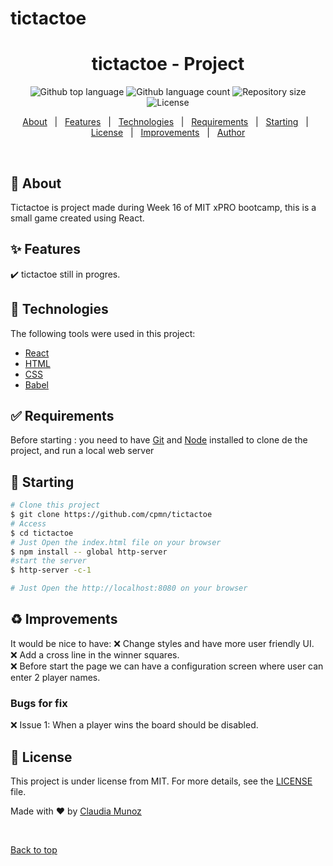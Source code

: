 # tictactoe
<h1 align="center">tictactoe - Project</h1>

<p align="center">
  <img alt="Github top language" src="https://img.shields.io/github/languages/top/cpmn/tictactoe?color=56BEB8">
  <img alt="Github language count" src="https://img.shields.io/github/languages/count/cpmn/tictactoe?color=56BEB8">
  <img alt="Repository size" src="https://img.shields.io/github/repo-size/cpmn/tictactoe?color=56BEB8">
  <img alt="License" src="https://img.shields.io/github/license/cpmn/tictactoe?color=56BEB8">
</p>

<p align="center">
  <a href="#dart-about">About</a> &#xa0; | &#xa0; 
  <a href="#sparkles-features">Features</a> &#xa0; | &#xa0;
  <a href="#rocket-technologies">Technologies</a> &#xa0; | &#xa0;
  <a href="#white_check_mark-requirements">Requirements</a> &#xa0; | &#xa0;
  <a href="#checkered_flag-starting">Starting</a> &#xa0; | &#xa0;
  <a href="#memo-license">License</a> &#xa0; | &#xa0;
  <a href="#recycle-improvements">Improvements</a> &#xa0; | &#xa0;	
  <a href="https://github.com/cpmn" target="_blank">Author</a>
</p>

<br>

## :dart: About ##

Tictactoe is project made during Week 16 of  MIT xPRO bootcamp, this is a small game created using React.


## :sparkles: Features ##

:heavy_check_mark: tictactoe still in progres.

## :rocket: Technologies ##

The following tools were used in this project:

- [React](https://en.reactjs.org/)
- [HTML](https://www.w3schools.com/html/)
- [CSS](https://www.w3schools.com/css/)
- [Babel](https://babeljs.io/)


## :white_check_mark: Requirements ##

Before starting : you need to have [Git](https://git-scm.com) and [Node](https://nodejs.org/en/) installed to clone de the project, and run a local web server 

## :checkered_flag: Starting ##

```bash
# Clone this project
$ git clone https://github.com/cpmn/tictactoe
# Access
$ cd tictactoe
# Just Open the index.html file on your browser
$ npm install -- global http-server
#start the server
$ http-server -c-1

# Just Open the http://localhost:8080 on your browser

```
## :recycle: Improvements ##

It would be nice to have:
:x: Change styles and have more user friendly UI.\
:x: Add a cross line in the winner squares.\
:x: Before start the page we can have a configuration screen where user can enter 2 player names.

### Bugs for fix ###
:x: Issue 1: When a player wins the board should be disabled.

## :memo: License ##

This project is under license from MIT. For more details, see the [LICENSE](LICENSE.md) file.

Made with :heart: by <a href="https://github.com/cpmn" target="_blank">Claudia Munoz</a>

&#xa0;

<a href="#top">Back to top</a>